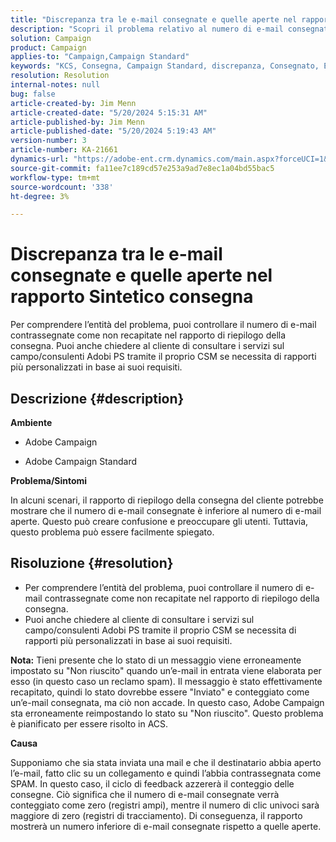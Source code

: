 ```yaml
---
title: "Discrepanza tra le e-mail consegnate e quelle aperte nel rapporto di riepilogo della consegna"
description: "Scopri il problema relativo al numero di e-mail consegnate inferiori a quelle aperte nel rapporto di riepilogo della consegna per il cliente."
solution: Campaign
product: Campaign
applies-to: "Campaign,Campaign Standard"
keywords: "KCS, Consegna, Campaign Standard, discrepanza, Consegnato, E-mail aperte, Rapporto di riepilogo consegna, Domande frequenti"
resolution: Resolution
internal-notes: null
bug: false
article-created-by: Jim Menn
article-created-date: "5/20/2024 5:15:31 AM"
article-published-by: Jim Menn
article-published-date: "5/20/2024 5:19:43 AM"
version-number: 3
article-number: KA-21661
dynamics-url: "https://adobe-ent.crm.dynamics.com/main.aspx?forceUCI=1&pagetype=entityrecord&etn=knowledgearticle&id=a68f5df4-6716-ef11-9f8a-6045bd006268"
source-git-commit: fa11ee7c189cd57e253a9ad7e8ec1a04bd55bac5
workflow-type: tm+mt
source-wordcount: '338'
ht-degree: 3%

---
```


# Discrepanza tra le e-mail consegnate e quelle aperte nel rapporto Sintetico consegna


Per comprendere l’entità del problema, puoi controllare il numero di e-mail contrassegnate come non recapitate nel rapporto di riepilogo della consegna. Puoi anche chiedere al cliente di consultare i servizi sul campo/consulenti Adobi PS tramite il proprio CSM se necessita di rapporti più personalizzati in base ai suoi requisiti.

## Descrizione {#description}


<b>Ambiente</b>

- Adobe Campaign

- Adobe Campaign Standard

<b>Problema/Sintomi</b>

In alcuni scenari, il rapporto di riepilogo della consegna del cliente potrebbe mostrare che il numero di e-mail consegnate è inferiore al numero di e-mail aperte. Questo può creare confusione e preoccupare gli utenti. Tuttavia, questo problema può essere facilmente spiegato.


## Risoluzione {#resolution}


- Per comprendere l’entità del problema, puoi controllare il numero di e-mail contrassegnate come non recapitate nel rapporto di riepilogo della consegna.
- Puoi anche chiedere al cliente di consultare i servizi sul campo/consulenti Adobi PS tramite il proprio CSM se necessita di rapporti più personalizzati in base ai suoi requisiti.


<b>Nota:</b> Tieni presente che lo stato di un messaggio viene erroneamente impostato su &quot;Non riuscito&quot; quando un’e-mail in entrata viene elaborata per esso (in questo caso un reclamo spam). Il messaggio è stato effettivamente recapitato, quindi lo stato dovrebbe essere &quot;Inviato&quot; e conteggiato come un’e-mail consegnata, ma ciò non accade. In questo caso, Adobe Campaign sta erroneamente reimpostando lo stato su &quot;Non riuscito&quot;. Questo problema è pianificato per essere risolto in ACS.

<b>Causa</b>

Supponiamo che sia stata inviata una mail e che il destinatario abbia aperto l’e-mail, fatto clic su un collegamento e quindi l’abbia contrassegnata come SPAM. In questo caso, il ciclo di feedback azzererà il conteggio delle consegne. Ciò significa che il numero di e-mail consegnate verrà conteggiato come zero (registri ampi), mentre il numero di clic univoci sarà maggiore di zero (registri di tracciamento). Di conseguenza, il rapporto mostrerà un numero inferiore di e-mail consegnate rispetto a quelle aperte.
